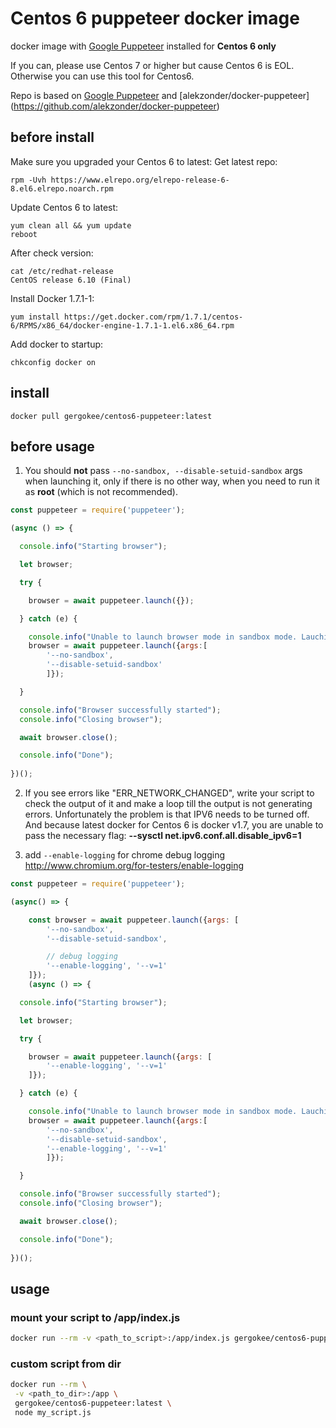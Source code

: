 # Centos 6 puppeteer docker image

docker image with  [Google Puppeteer](https://github.com/GoogleChrome/puppeteer) installed for **Centos 6 only**

If you can, please use Centos 7 or higher but cause Centos 6 is EOL. Otherwise you can use this tool for Centos6.

Repo is based on [Google Puppeteer](https://github.com/GoogleChrome/puppeteer) and  [alekzonder/docker-puppeteer] (https://github.com/alekzonder/docker-puppeteer)

## before install
Make sure you upgraded your Centos 6 to latest:
Get latest repo:
```
rpm -Uvh https://www.elrepo.org/elrepo-release-6-8.el6.elrepo.noarch.rpm
```
Update Centos 6 to latest:
```
yum clean all && yum update
reboot
```
After check version:
```
cat /etc/redhat-release
CentOS release 6.10 (Final)
```
Install Docker 1.7.1-1:
```
yum install https://get.docker.com/rpm/1.7.1/centos-6/RPMS/x86_64/docker-engine-1.7.1-1.el6.x86_64.rpm
```
Add docker to startup:
```
chkconfig docker on
```
## install

```
docker pull gergokee/centos6-puppeteer:latest

```

## before usage


1. You should **not** pass `--no-sandbox, --disable-setuid-sandbox` args when launching it, only if there is no other way, when you need to run it as **root** (which is not recommended).

```js
const puppeteer = require('puppeteer');

(async () => {

  console.info("Starting browser");

  let browser;

  try {

    browser = await puppeteer.launch({});

  } catch (e) {

    console.info("Unable to launch browser mode in sandbox mode. Lauching Chrome without sandbox.");
    browser = await puppeteer.launch({args:[
        '--no-sandbox',
        '--disable-setuid-sandbox'
        ]});

  }

  console.info("Browser successfully started");
  console.info("Closing browser");

  await browser.close();

  console.info("Done");
  
})();
```

2. If you see errors like "ERR_NETWORK_CHANGED", write your script to check the output of it and make a loop till the output is not generating errors. Unfortunately the problem is that IPV6 needs to be turned off. And because latest docker for Centos 6 is docker v1.7, you are unable to pass the necessary flag: **--sysctl net.ipv6.conf.all.disable_ipv6=1**


3. add `--enable-logging` for chrome debug logging http://www.chromium.org/for-testers/enable-logging

```js
const puppeteer = require('puppeteer');

(async() => {

    const browser = await puppeteer.launch({args: [
        '--no-sandbox',
        '--disable-setuid-sandbox',

        // debug logging
        '--enable-logging', '--v=1'
    ]});
    (async () => {

  console.info("Starting browser");

  let browser;

  try {

    browser = await puppeteer.launch({args: [
        '--enable-logging', '--v=1'
    ]});

  } catch (e) {

    console.info("Unable to launch browser mode in sandbox mode. Lauching Chrome without sandbox.");
    browser = await puppeteer.launch({args:[
        '--no-sandbox',
        '--disable-setuid-sandbox',
        '--enable-logging', '--v=1'
        ]});

  }

  console.info("Browser successfully started");
  console.info("Closing browser");

  await browser.close();

  console.info("Done");
  
})();


```

## usage

### mount your script to /app/index.js

```bash
docker run --rm -v <path_to_script>:/app/index.js gergokee/centos6-puppeteer:latest
```

### custom script from dir

```bash
docker run --rm \
 -v <path_to_dir>:/app \
 gergokee/centos6-puppeteer:latest \
 node my_script.js
```
